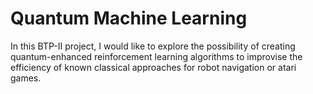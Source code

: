 # Quantum Machine Learning
In this BTP-II project, I would like to explore the possibility of creating quantum-enhanced reinforcement learning algorithms to improvise the efficiency of known classical approaches for robot navigation or atari games. 
